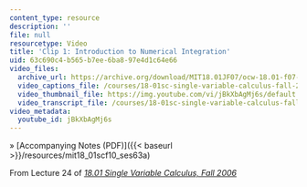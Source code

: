 ```yaml
---
content_type: resource
description: ''
file: null
resourcetype: Video
title: 'Clip 1: Introduction to Numerical Integration'
uid: 63c690c4-b565-b7ee-6ba8-97e4d1c64e66
video_files:
  archive_url: https://archive.org/download/MIT18.01JF07/ocw-18.01-f07-lec24_300k.mp4
  video_captions_file: /courses/18-01sc-single-variable-calculus-fall-2010/9003c2e2b8895144bb37dc5ee0fcdc6f_jBkXbAgMj6s.vtt
  video_thumbnail_file: https://img.youtube.com/vi/jBkXbAgMj6s/default.jpg
  video_transcript_file: /courses/18-01sc-single-variable-calculus-fall-2010/d6a95e2cb5efbafe404de3f3ea4267d6_jBkXbAgMj6s.pdf
video_metadata:
  youtube_id: jBkXbAgMj6s
---
```


» [Accompanying Notes (PDF)]({{< baseurl >}}/resources/mit18_01scf10_ses63a)

From Lecture 24 of [_18.01 Single Variable Calculus, Fall 2006_](/courses/18-01-single-variable-calculus-fall-2006/video_galleries/video-lectures)
